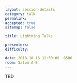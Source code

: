 ```yaml
---
layout: session-details
category: talk
permalink:
accepted: true
sitemap: false

title: Lightning Talks

presenters:
difficulty:

date: 2018-10-16 12:50:00 -0500
room: Salon A-E
---
```

TBD
